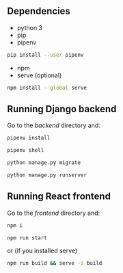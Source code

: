 ## Dependencies
- python 3
- pip
- pipenv
```sh
pip install --user pipenv
```
- npm
- serve (optional)
```sh
npm install --global serve
```

## Running Django backend
Go to the _backend_ directory and:
```sh
pipenv install
```
```sh
pipenv shell
```
```sh
python manage.py migrate
```
```sh
python manage.py runserver
```

## Running React frontend
Go to the _frontend_ directory and:
```sh
npm i
```
```sh
npm run start
```
or (if you installed serve)
```sh
npm run build && serve -s build
```
